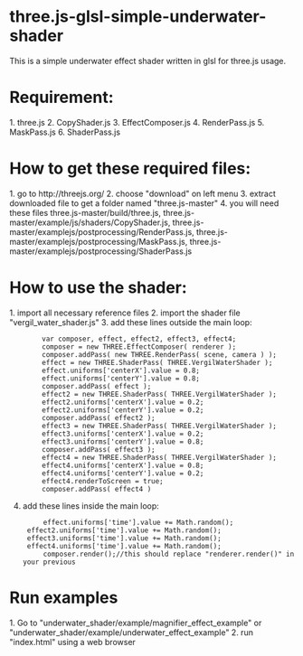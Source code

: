 # three.js-glsl-simple-underwater-shader
This is a simple underwater effect shader written in glsl for three.js usage.

<h1>Requirement:</h1>
1. three.js
2. CopyShader.js
3. EffectComposer.js
4. RenderPass.js
5. MaskPass.js
6. ShaderPass.js

<h1>How to get these required files:</h1>
1. go to http://threejs.org/
2. choose "download" on left menu
3. extract downloaded file to get a folder named "three.js-master"
4. you will need these files
    three.js-master/build/three.js, 
    three.js-master/example/js/shaders/CopyShader.js, 
    three.js-master/examplejs/postprocessing/RenderPass.js, 
    three.js-master/examplejs/postprocessing/MaskPass.js, 
    three.js-master/examplejs/postprocessing/ShaderPass.js

<h1>How to use the shader:</h1>
1. import all necessary reference files
2. import the shader file "vergil_water_shader.js"
3. add these lines outside the main loop:

            var composer, effect, effect2, effect3, effect4;
            composer = new THREE.EffectComposer( renderer );
            composer.addPass( new THREE.RenderPass( scene, camera ) );
            effect = new THREE.ShaderPass( THREE.VergilWaterShader );
            effect.uniforms['centerX'].value = 0.8;
            effect.uniforms['centerY'].value = 0.8;
            composer.addPass( effect );
            effect2 = new THREE.ShaderPass( THREE.VergilWaterShader );
            effect2.uniforms['centerX'].value = 0.2;
            effect2.uniforms['centerY'].value = 0.2;
            composer.addPass( effect2 );
            effect3 = new THREE.ShaderPass( THREE.VergilWaterShader );
            effect3.uniforms['centerX'].value = 0.2;
            effect3.uniforms['centerY'].value = 0.8;
            composer.addPass( effect3 );
            effect4 = new THREE.ShaderPass( THREE.VergilWaterShader );
            effect4.uniforms['centerX'].value = 0.8;
            effect4.uniforms['centerY'].value = 0.2;
            effect4.renderToScreen = true;
            composer.addPass( effect4 )
            
            
4. add these lines inside the main loop:

	    	effect.uniforms['time'].value += Math.random();
		effect2.uniforms['time'].value += Math.random();
		effect3.uniforms['time'].value += Math.random();
		effect4.uniforms['time'].value += Math.random();
	    	composer.render();//this should replace "renderer.render()" in your previous
            
<h1>Run examples</h1>
1. Go to "underwater_shader/example/magnifier_effect_example" or "underwater_shader/example/underwater_effect_example"
2. run "index.html" using a web browser


